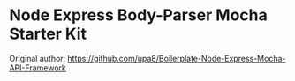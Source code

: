 # Node Express Body-Parser Mocha Starter Kit

Original author: https://github.com/upa8/Boilerplate-Node-Express-Mocha-API-Framework